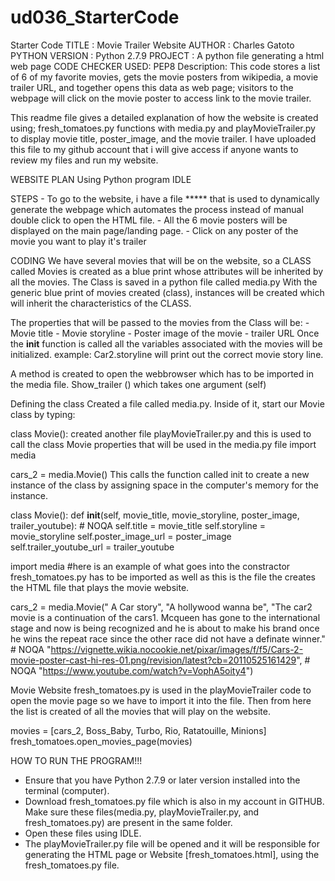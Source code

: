 # ud036_StarterCode
Starter Code
TITLE : Movie Trailer Website 
AUTHOR : Charles Gatoto
PYTHON VERSION : Python 2.7.9
PROJECT : A python file generating a html web page
CODE CHECKER USED: PEP8
Description: This code stores a list of 6 of my favorite movies, gets the movie posters from wikipedia, a movie trailer URL, and  together opens this data as web page; visitors to the webpage will click on the movie poster to access link to the movie trailer.

This readme file gives a detailed explanation of how the website is created using; fresh_tomatoes.py functions with media.py and playMovieTrailer.py to display movie title, poster_image, and the movie trailer. 
I have uploaded this file to my github account that i will give access if anyone wants to review my files and run my website. 

WEBSITE PLAN
Using Python program IDLE 

STEPS
	- To go to the website, i have a file ***** that is used to dynamically generate the webpage which automates the process instead of manual double click to open the HTML file. 
	- All the 6 movie posters will be displayed on the main page/landing page. 
	- Click on any poster of the movie you want to play it's trailer

CODING
We have several movies that will be on the website, so a CLASS called Movies is created as a blue print whose attributes will be inherited by all the movies. The Class is saved in a python file called media.py
With the generic blue print of movies created (class), instances will be created which will inherit the characteristics of the CLASS. 

The properties that will be passed to the movies from the Class will be:
	- Movie title
	- Movie storyline
	- Poster image of the movie
	- trailer URL 
Once the __init__ function is called all the variables associated with the movies will be initialized. 
example: Car2.storyline will print out the correct movie story line. 

A method is created to open the webbrowser which has to be imported in the media file. Show_trailer () which takes one argument (self)

Defining the class
Created a file called media.py. Inside of it, start our Movie class by typing:

class Movie():
created another file playMovieTrailer.py and this is used to call the class Movie properties that will be used in the media.py file
import media

cars_2 = media.Movie()
This calls the function called init to create a new instance of the class by assigning space in the computer's memory for the instance.

class Movie():
    def __init__(self, movie_title, movie_storyline, poster_image, trailer_youtube):  # NOQA
         self.title = movie_title
         self.storyline = movie_storyline
         self.poster_image_url = poster_image
         self.trailer_youtube_url = trailer_youtube
		

import media #here is an example of what goes into the constractor
fresh_tomatoes.py has to be imported as well as this is the file the creates the HTML file that plays the movie website.

cars_2 = media.Movie(" A Car story",
                     "A hollywood wanna be",
					 "The car2 movie is a continuation of the cars1. Mcqueen has gone to the international stage and now is being recognized and he is about to make his brand once he wins the repeat race since the other race did not have a definate winner." #  NOQA
                     "https://vignette.wikia.nocookie.net/pixar/images/f/f5/Cars-2-movie-poster-cast-hi-res-01.png/revision/latest?cb=20110525161429",  # NOQA
                     "https://www.youtube.com/watch?v=VophA5oity4")

Movie Website
fresh_tomatoes.py is used in the playMovieTrailer code to open the movie page so we have to import it into the file. Then from here the list is created of all the movies that will play on the website. 

movies = [cars_2, Boss_Baby, Turbo, Rio, Ratatouille, Minions]
fresh_tomatoes.open_movies_page(movies)

HOW TO RUN THE PROGRAM!!!
- Ensure that you have Python 2.7.9 or later version installed into the terminal (computer).
- Download fresh_tomatoes.py file which is also in my account in GITHUB. Make sure these files(media.py, playMovieTrailer.py, and fresh_tomatoes.py) are present in the same folder.
- Open these files using IDLE.
- The playMovieTrailer.py file will be opened and it will be responsible for generating the HTML page or Website [fresh_tomatoes.html], using the fresh_tomatoes.py file.
